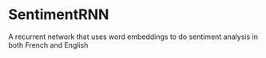 # SentimentRNN
A recurrent network that uses word embeddings to do sentiment analysis in both French and English
